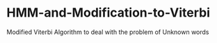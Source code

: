 # HMM-and-Modification-to-Viterbi
Modified Viterbi Algorithm to deal with the problem of Unknown words
